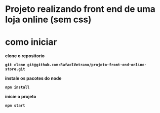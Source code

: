 # Projeto realizando front end de uma loja online (sem css)
 

# como iniciar 

<strong>clone o repositorio<strong>

`git clone git@github.com:RafaelVetrano/projeto-front-end-online-store.git`

<strong>instale os pacotes do node<strong>

`npm install`

<strong>inicie o projeto<strong>

`npm start`
